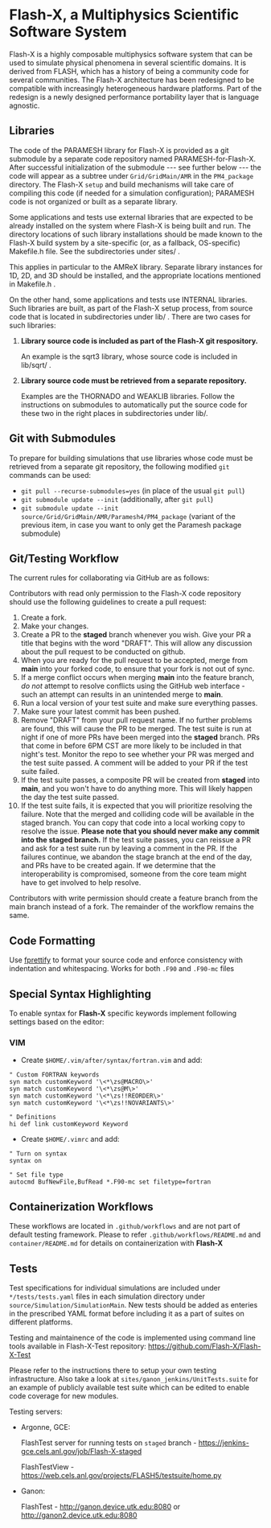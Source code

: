 # Flash-X, a Multiphysics Scientific Software System

Flash-X is a highly composable multiphysics software system that can
be used to simulate physical phenomena in several scientific
domains. It is derived from FLASH, which has a history of being a
community code for several communities. The Flash-X architecture has
been redesigned to be compatible with increasingly heterogeneous
hardware platforms. Part of the redesign is a newly designed
performance portability layer that is language agnostic.

## Libraries

The code of the PARAMESH library for Flash-X is provided as a git submodule by a separate code
repository named PARAMESH-for-Flash-X.  After successful initialization of the submodule
--- see further below ---
the code will appear as a subtree under `Grid/GridMain/AMR` in the `PM4_package` directory.
The Flash-X `setup` and build mechanisms will take care of compiling this code (if needed
for a simulation configuration); PARAMESH code is not organized or built as a separate library.

Some applications and tests use external libraries that are expected to be already installed on the
system where Flash-X is being built and run. The directory locations of such library installations
should be made known to the Flash-X build system by a site-specific (or, as a fallback, OS-specific)
Makefile.h file. See the subdirectories under sites/ .

This applies in particular to the AMReX library. Separate library instances for 1D, 2D, and 3D
should be installed, and the appropriate locations mentioned in Makefile.h .

On the other hand, some applications and tests use INTERNAL libraries. Such libraries are built, as part of the Flash-X setup process, from source code that is located in subdirectories under lib/ . There are two cases for such libraries:

1. **Library source code is included as part of the Flash-X git respository.**

   An example is the sqrt3 library, whose source code is included in lib/sqrt/ .

2. **Library source code must be retrieved from a separate repository.**

   Examples are the THORNADO and WEAKLIB libraries.
   Follow the instructions on submodules to automatically put the source code for these two
   in the right places in subdirectories under lib/.

## Git with Submodules

To prepare for building simulations that use libraries whose code must be retrieved
from a separate git repository, the following modified `git` commands can be used:

- `git pull --recurse-submodules=yes` (in place of the usual `git pull`)
- `git submodule update --init` (additionally, after `git pull`)
- `git submodule update --init source/Grid/GridMain/AMR/Paramesh4/PM4_package`
  (variant of the previous item, in case you want to only get the Paramesh package submodule)

## Git/Testing Workflow

The current rules for collaborating via GitHub are as follows:

Contributors with
read only permission to the Flash-X code repository should use the following
guidelines to create a pull request:

1. Create a fork.
2. Make your changes.
3. Create a PR to the **staged** branch whenever you wish.
   Give your PR a title that begins with the word "DRAFT".
   This will allow any discussion about the pull
   request to be conducted on github.
4. When you are ready for the pull request to be accepted, merge from **main**
   into your forked code, to ensure that your fork is not out of sync.
4. If a merge conflict occurs when merging **main** into the feature branch,
   _do not_ attempt to resolve conflicts using the  GitHub web interface - such an attempt can results in an unintended merge to **main**.
5. Run a local version of your test suite and make sure everything
   passes.
6. Make sure your latest commit has been pushed.
7. Remove "DRAFT" from your pull request name. If no further problems
   are found, this will cause the PR
   to be merged. The test suite is run at night if one of more
   PRs have been merged into the **staged** branch. PRs that come in
   before 6PM CST are more likely to be included in that night's test.
   Monitor the repo to see whether your PR was merged and the test suite passed.
   A comment will be added to your PR if the test suite failed.
8. If the test suite passes, a composite PR will be created from
   **staged** into **main**, and you won't have to do anything more. This will
   likely happen the day the test suite passed.
9. If the test suite fails, it is expected that you will prioritize resolving the
   failure. Note that the merged and colliding code will be available in the staged branch.
   You can copy that code into a local working copy to resolve the issue. **Please note that you
   should never make any commit into the staged branch.**
   If the test suite passes, you can reissue a PR and ask for a test suite run by leaving a comment in the PR.
   If the failures continue, we abandon the stage branch at the end of the day, and PRs have to be created again.
   If we determine that the interoperability is compromised, someone from the core team might have
   to get involved to help resolve.

Contributors with write permission should create a feature branch from the main branch
instead of a fork. The remainder of the workflow remains the same.

## Code Formatting
Use [fprettify](https://github.com/pseewald/fprettify) to format your source code and enforce consistency with indentation and whitespacing. Works for both `.F90` and `.F90-mc` files

## Special Syntax Highlighting

To enable syntax for **Flash-X** specific keywords implement following settings based on the editor:

### **VIM**

- Create `$HOME/.vim/after/syntax/fortran.vim` and add:

```
" Custom FORTRAN keywords
syn match customKeyword '\<*\zs@MACRO\>'
syn match customKeyword '\<*\zs@M\>'
syn match customKeyword '\<*\zs!!REORDER\>'
syn match customKeyword '\<*\zs!!NOVARIANTS\>'

" Definitions
hi def link customKeyword Keyword
```

- Create `$HOME/.vimrc` and add:
```
" Turn on syntax
syntax on

" Set file type
autocmd BufNewFile,BufRead *.F90-mc set filetype=fortran
```

## Containerization Workflows

[comment]: ![incompFlow](https://github.com/Flash-X/Flash-X/workflows/incompFlow/badge.svg)
[comment]: ![Sod](https://github.com/Flash-X/Flash-X/workflows/Sod/badge.svg)
[comment]: ![Sedov](https://github.com/Flash-X/Flash-X/workflows/Sedov/badge.svg)

These workflows are located in `.github/workflows` and are not part of default testing framework. Please to refer `.github/workflows/README.md` and `container/README.md` for details on containerization with **Flash-X**

## Tests
Test specifications for individual simulations are included under ``*/tests/tests.yaml`` files in each simulation directory under ``source/Simulation/SimulationMain``. New tests should be added as enteries in the prescribed YAML format before including it as a part of suites on different platforms.

Testing and maintainence of the code is implemented using command line tools available in Flash-X-Test repository: https://github.com/Flash-X/Flash-X-Test

Please refer to the instructions there to setup your own testing infrastructure. Also take a look at ``sites/ganon_jenkins/UnitTests.suite`` for an example of publicly available test suite which can be edited to enable code coverage for new modules.

Testing servers:

- Argonne, GCE:

  FlashTest server for running tests on `staged` branch - https://jenkins-gce.cels.anl.gov/job/Flash-X-staged

  FlashTestView - https://web.cels.anl.gov/projects/FLASH5/testsuite/home.py

- Ganon:

  FlashTest - http://ganon.device.utk.edu:8080 or http://ganon2.device.utk.edu:8080
